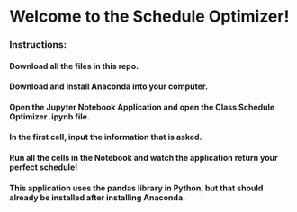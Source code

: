 # Welcome to the Schedule Optimizer!

### Instructions:
#### Download all the files in this repo.
#### Download and Install Anaconda into your computer.
#### Open the Jupyter Notebook Application and open the Class Schedule Optimizer .ipynb file.
#### In the first cell, input the information that is asked.
#### Run all the cells in the Notebook and watch the application return your perfect schedule!

#### This application uses the pandas library in Python, but that should already be installed after installing Anaconda.



